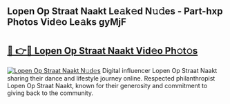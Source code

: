## Lopen Op Straat Naakt Le𝚊k𝚎d N𝚞𝚍es - Part-hxp Photos Vid𝚎o Le𝚊ks gyMjF

# <h2><a href="http://fb53ou.evod.top/?m=Lopen+Op+Straat+Naakt">🔗 👉🔴 Lopen Op Straat Naakt Vid𝚎o Ph𝚘t𝚘s</a></h2>

[![Lopen Op Straat Naakt N𝚞d𝚎s](https://i.imgur.com/8V9OHl7.gif)](http://fb53ou.evod.top/?m=Lopen+Op+Straat+Naakt)
Digital influencer Lopen Op Straat Naakt sharing their dance and lifestyle journey online. Respected philanthropist Lopen Op Straat Naakt, known for their generosity and commitment to giving back to the community. 
